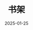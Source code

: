 ---
title: 书架
date: 2025-01-25
updated: 2025-01-25
type: 
comments: 
description:
keywords: 柳溪书架
top_img: https://pic1.imgdb.cn/item/666651c75e6d1bfa05826dd0.jpg
mathjax:
katex:
aside:
aplayer:
highlight_shrink:
random:
limit:
  type: num
  value: 20
---